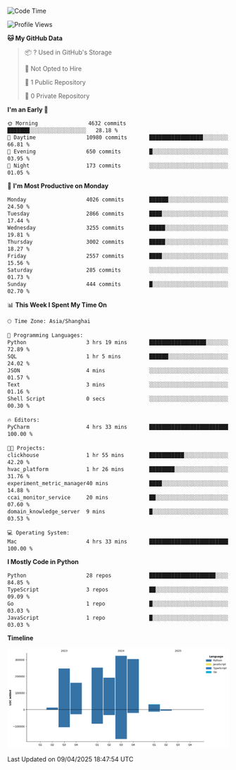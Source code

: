 <!--START_SECTION:waka-->
![Code Time](http://img.shields.io/badge/Code%20Time-227%20hrs%2017%20mins-blue)

![Profile Views](http://img.shields.io/badge/Profile%20Views-0-blue)

**🐱 My GitHub Data** 

> 📦 ? Used in GitHub's Storage 
 > 
> 🚫 Not Opted to Hire
 > 
> 📜 1 Public Repository 
 > 
> 🔑 0 Private Repository 
 > 
**I'm an Early 🐤** 

```text
🌞 Morning                4632 commits        ███████░░░░░░░░░░░░░░░░░░   28.18 % 
🌆 Daytime                10980 commits       █████████████████░░░░░░░░   66.81 % 
🌃 Evening                650 commits         █░░░░░░░░░░░░░░░░░░░░░░░░   03.95 % 
🌙 Night                  173 commits         ░░░░░░░░░░░░░░░░░░░░░░░░░   01.05 % 
```
📅 **I'm Most Productive on Monday** 

```text
Monday                   4026 commits        ██████░░░░░░░░░░░░░░░░░░░   24.50 % 
Tuesday                  2866 commits        ████░░░░░░░░░░░░░░░░░░░░░   17.44 % 
Wednesday                3255 commits        █████░░░░░░░░░░░░░░░░░░░░   19.81 % 
Thursday                 3002 commits        █████░░░░░░░░░░░░░░░░░░░░   18.27 % 
Friday                   2557 commits        ████░░░░░░░░░░░░░░░░░░░░░   15.56 % 
Saturday                 285 commits         ░░░░░░░░░░░░░░░░░░░░░░░░░   01.73 % 
Sunday                   444 commits         █░░░░░░░░░░░░░░░░░░░░░░░░   02.70 % 
```


📊 **This Week I Spent My Time On** 

```text
🕑︎ Time Zone: Asia/Shanghai

💬 Programming Languages: 
Python                   3 hrs 19 mins       ██████████████████░░░░░░░   72.89 % 
SQL                      1 hr 5 mins         ██████░░░░░░░░░░░░░░░░░░░   24.02 % 
JSON                     4 mins              ░░░░░░░░░░░░░░░░░░░░░░░░░   01.57 % 
Text                     3 mins              ░░░░░░░░░░░░░░░░░░░░░░░░░   01.16 % 
Shell Script             0 secs              ░░░░░░░░░░░░░░░░░░░░░░░░░   00.30 % 

🔥 Editors: 
PyCharm                  4 hrs 33 mins       █████████████████████████   100.00 % 

🐱‍💻 Projects: 
clickhouse               1 hr 55 mins        ███████████░░░░░░░░░░░░░░   42.20 % 
hvac_platform            1 hr 26 mins        ████████░░░░░░░░░░░░░░░░░   31.76 % 
experiment_metric_manager40 mins             ████░░░░░░░░░░░░░░░░░░░░░   14.88 % 
ccai_monitor_service     20 mins             ██░░░░░░░░░░░░░░░░░░░░░░░   07.60 % 
domain_knowledge_server  9 mins              █░░░░░░░░░░░░░░░░░░░░░░░░   03.53 % 

💻 Operating System: 
Mac                      4 hrs 33 mins       █████████████████████████   100.00 % 
```

**I Mostly Code in Python** 

```text
Python                   28 repos            █████████████████████░░░░   84.85 % 
TypeScript               3 repos             ██░░░░░░░░░░░░░░░░░░░░░░░   09.09 % 
Go                       1 repo              █░░░░░░░░░░░░░░░░░░░░░░░░   03.03 % 
JavaScript               1 repo              █░░░░░░░░░░░░░░░░░░░░░░░░   03.03 % 
```



**Timeline**

![Lines of Code chart](https://raw.githubusercontent.com/jixingyou/jixingyou/main/assets/bar_graph.png)


 Last Updated on 09/04/2025 18:47:54 UTC
<!--END_SECTION:waka-->